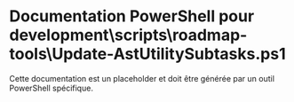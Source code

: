 # Documentation PowerShell pour development\scripts\roadmap-tools\Update-AstUtilitySubtasks.ps1

Cette documentation est un placeholder et doit être générée par un outil PowerShell spécifique.
